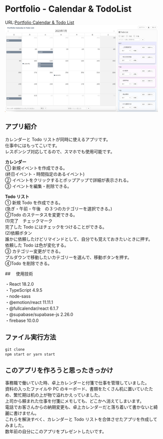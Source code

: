 # Portfolio - Calendar & TodoList

URL:[Portfolio Calendar & Todo List](https://portfolio-calendar-9cb59.web.app/)
![App](./src/pages/img/demo.png)

## アプリ紹介

カレンダーと Todo リストが同時に使えるアプリです。  
仕事中にはもってこいです。  
レスポンシブ対応してるので、スマホでも使用可能です。

**カレンダー**  
① 新規イベントを作成できる。  
(終日イベント・時間指定のあるイベント)  
② イベントをクリックするとポップアップで詳細が表示される。  
③ イベントを編集・削除できる。

**Todo リスト**<br>
① 新規 Todo を作成できる。  
(急ぎ・午前・午後　の３つのカテゴリーを選択できる。)  
②Todo のステータスを変更できる。  
(1)完了　チェックマーク  
完了した Todo にはチェックをつけることができる。  
(2)依頼ボタン  
誰かに依頼したけどリマインドとして、自分でも覚えておきたいときに押す。  
依頼した Todo は色が変化する。  
③ カテゴリー変更ができる。  
プルダウンで移動したいカテゴリーを選んで、移動ボタンを押す。  
④Todo を削除できる。

##　 使用技術

・React 18.2.0  
・TypeScript 4.9.5  
・node-sass  
・@emotion/react 11.11.1  
・@fullcalendar/react 6.1.7  
・@supabase/supabase-js 2.26.0  
・firebase 10.0.0

## ファイル実行方法

```
git clone
npm start or yarn start
```

## このアプリを作ろうと思ったきっかけ

事務職で働いていた時、卓上カレンダーと付箋で仕事を管理していました。  
資料の入ったファイルや PC のキーボード、書類をたくさん机に置いていたため、繁忙期は机の上が物で溢れかえっていました。  
上司から頼まれた仕事を付箋にメモしても、どこかへ消えてしまいます。  
電話でお客さんからの納期変更も、卓上カレンダーだと落ち着いて書かないと綺麗に書けません。  
これらを解決すべく、カレンダーと Todo リストを合体させたアプリを作成してみました。  
数年前の自分にこのアプリをプレゼントしたいです。
